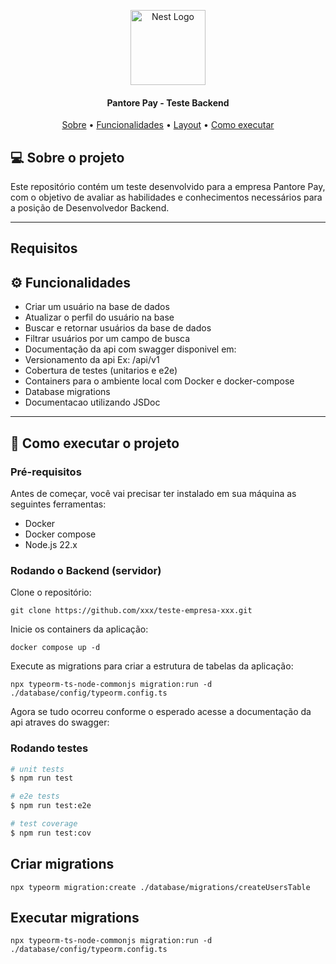 <p align="center">
  <a href="http://nestjs.com/" target="blank"><img src="https://avatars.githubusercontent.com/u/109223214?s=200&v=4" width="120" alt="Nest Logo" /></a>
</p>
</p>

<h4 align="center"> 
	Pantore Pay - Teste Backend
</h4>

<p align="center">
 <a href="#-sobre-o-projeto">Sobre</a> •
 <a href="#-funcionalidades">Funcionalidades</a> •
 <a href="#-layout">Layout</a> • 
 <a href="#-como-executar-o-projeto">Como executar</a>
</p>

## 💻 Sobre o projeto
Este repositório contém um teste desenvolvido para a empresa Pantore Pay, com o objetivo de avaliar as habilidades e conhecimentos necessários para a posição de Desenvolvedor Backend.

---

## Requisitos

## ⚙️ Funcionalidades

- Criar um usuário na base de dados
- Atualizar o perfil do usuário na base
- Buscar e retornar usuários da base de dados
- Filtrar usuários por um campo de busca
- Documentação da api com swagger disponivel em: 
- Versionamento da api Ex: /api/v1
- Cobertura de testes (unitarios e e2e)
- Containers para o ambiente local com Docker e docker-compose
- Database migrations
- Documentacao utilizando JSDoc

---

## 🚀 Como executar o projeto

### Pré-requisitos
Antes de começar, você vai precisar ter instalado em sua máquina as seguintes ferramentas:
- Docker
- Docker compose
- Node.js 22.x

### Rodando o Backend (servidor)

Clone o repositório:
```
git clone https://github.com/xxx/teste-empresa-xxx.git
```

Inicie os containers da aplicação:
```
docker compose up -d
```

Execute as migrations para criar a estrutura de tabelas da aplicação:
```
npx typeorm-ts-node-commonjs migration:run -d ./database/config/typeorm.config.ts
```

Agora se tudo ocorreu conforme o esperado acesse a documentação da api atraves do swagger: 


### Rodando testes

```bash
# unit tests
$ npm run test

# e2e tests
$ npm run test:e2e

# test coverage
$ npm run test:cov
```

## Criar migrations
```
npx typeorm migration:create ./database/migrations/createUsersTable
```

## Executar migrations
```
npx typeorm-ts-node-commonjs migration:run -d ./database/config/typeorm.config.ts

```